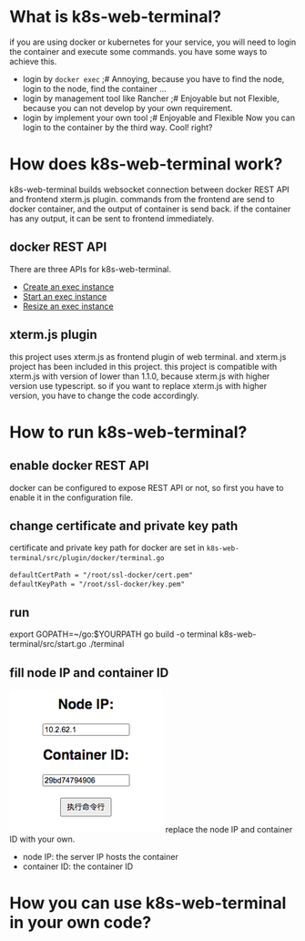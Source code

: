 # What is k8s-web-terminal?
if you are using docker or kubernetes for your service, you will need to login the container and execute some commands.
you have some ways to achieve this.
- login by `docker exec`                      ;# Annoying, because you have to find the node, login to the node, find the container ...
- login by management tool like Rancher       ;# Enjoyable but not Flexible, because you can not develop by your own requirement.
- login by implement your own tool            ;# Enjoyable and Flexible
Now you can login to the container by the third way. Cool! right?
# How does k8s-web-terminal work?
k8s-web-terminal builds websocket connection between docker REST API and frontend xterm.js plugin.
commands from the frontend are send to docker container, and the output of container is send back.
if the container has any output, it can be sent to frontend immediately.
## docker REST API
There are three APIs for k8s-web-terminal.
- [Create an exec instance](https://docs.docker.com/engine/api/v1.30/#operation/ContainerExec)
- [Start an exec instance](https://docs.docker.com/engine/api/v1.30/#operation/ExecStart)
- [Resize an exec instance](https://docs.docker.com/engine/api/v1.30/#operation/ExecResize)
## xterm.js plugin
this project uses xterm.js as frontend plugin of web terminal.
and xterm.js project has been included in this project.
this project is compatible with xterm.js with version of lower than 1.1.0, because xterm.js with higher version use typescript.
so if you want to replace xterm.js with higher version, you have to change the code accordingly.
# How to run k8s-web-terminal?
## enable docker REST API
docker can be configured to expose REST API or not, so first you have to enable it in the configuration file.
## change certificate and private key path
certificate and private key path for docker are set in `k8s-web-terminal/src/plugin/docker/terminal.go`
```
defaultCertPath = "/root/ssl-docker/cert.pem"
defaultKeyPath = "/root/ssl-docker/key.pem"
```
## run 
export GOPATH=~/go:$YOURPATH
go build -o terminal k8s-web-terminal/src/start.go
./terminal
## fill node IP and container ID
![avatar](https://github.com/zhanghaohao/pictures/blob/master/terminal-1.png)
replace the node IP and container ID with your own.
- node IP: the server IP hosts the container
- container ID: the container ID
# How you can use k8s-web-terminal in your own code?


